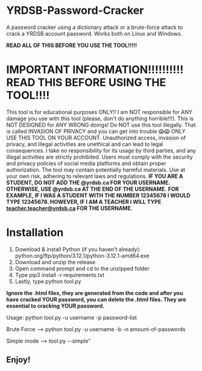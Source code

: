 # YRDSB-Password-Cracker
A password cracker using a dictionary attack or a brute-force attack to crack a YRDSB account password.
Works both on Linux and Windows.

**READ ALL OF THIS BEFORE YOU USE THE TOOL!!!!!**
# IMPORTANT INFORMATION!!!!!!!!!! READ THIS BEFORE USING THE TOOL!!!!

This tool is for educational purposes ONLY!! I am NOT responsible for
ANY damage you use with this tool (please, don't do anything horrible!!!). This is NOT DESIGNED for ANY WRONG doings!
Do NOT use this tool illegally. That is called INVASION OF PRIVACY and you can get into trouble 😱😱 ONLY USE
THIS TOOL ON YOUR ACCOUNT. Unauthorized access, invasion of privacy, and illegal activities are unethical
and can lead to legal consequences.
I take no responsibility for its usage by third parties, and any illegal activities are strictly prohibited. Users must comply with the security and privacy policies of social media platforms and obtain proper authorization. The tool may contain potentially harmful materials. Use at your own risk, adhering to relevant laws and regulations.
**IF YOU ARE A STUDENT, DO NOT ADD THE @yrdsb.ca FOR YOUR USERNAME. OTHERWISE, USE @yrdsb.ca AT THE END OF THE USERNAME.**
**FOR EXAMPLE, IF I WAS A STUDENT WITH THE NUMBER 12345678 I WOULD TYPE 12345678. HOWEVER, IF I AM A TEACHER I WILL TYPE teacher.teacher@yrdsb.ca FOR THE USERNAME.**

# Installation

1. Download & install Python (if you haven't already): python.org/ftp/python/3.12.1/python-3.12.1-amd64.exe
2. Download and unzip the release
3. Open command prompt and cd to the unzipped folder
4. Type pip3 install -r requirements.txt
5. Lastly, type python tool.py


**Ignore the .html files, they are generated from the code and after you have cracked YOUR password,
you can delete the .html files. They are essential to cracking YOUR password.**

Usage: python tool.py -u username -p password-list

Brute Force --> python tool.py -u username -b -n amount-of-passwords

Simple mode --> tool.py --simple"


## Enjoy!
